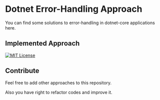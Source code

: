 
# Dotnet Error-Handling Approach

You can find some solutions to error-handling in dotnet-core applications here.


## Implemented Approach

[![MIT License](https://img.shields.io/badge/Either-8A2BE2)](https://functionalprogramming.medium.com/either-is-a-common-type-in-functional-languages-94b86eea325c)

## Contribute
Feel free to add other approaches to this repository.

Also you have right to refactor codes and improve it.



